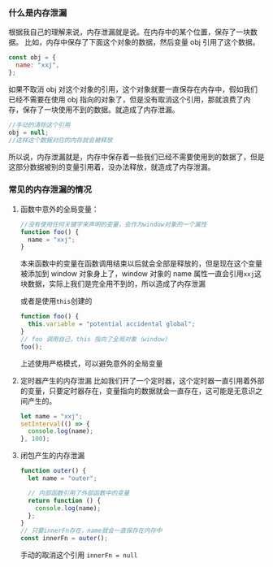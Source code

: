 ### 什么是内存泄漏

根据我自己的理解来说，内存泄漏就是说。在内存中的某个位置，保存了一块数据。
比如，内存中保存了下面这个对象的数据，然后变量 obj 引用了这个数据。

```javascript
const obj = {
  name: "xxj",
};
```

如果不取消 obj 对这个对象的引用，这个对象就要一直保存在内存中，假如我们已经不需要在使用 obj 指向的对象了，但是没有取消这个引用，那就浪费了内存，保存了一块使用不到的数据。就造成了内存泄漏。

```javascript
//手动的清除这个引用
obj = null;
//这样这个数据对应的内存就会被释放
```

所以说，内存泄漏就是，内存中保存着一些我们已经不需要使用到的数据了，但是这部分数据被别的变量引用着，没办法释放，就造成了内存泄漏。

### 常见的内存泄漏的情况

1. 函数中意外的全局变量：

   ```javascript
   //没有使用任何关键字来声明的变量，会作为window对象的一个属性
   function foo() {
     name = "xxj";
   }
   ```

   本来函数中的变量在函数调用结束以后就会全部是释放的，但是现在这个变量被添加到 window 对象身上了，window 对象的 name 属性一直会引用`xxj`这块数据，实际上我们是完全用不到的，所以造成了内存泄漏

   或者是使用`this`创建的

   ```javascript
   function foo() {
     this.variable = "potential accidental global";
   }
   // foo 调用自己，this 指向了全局对象（window）
   foo();
   ```

   上述使用严格模式，可以避免意外的全局变量

2. 定时器产生的内存泄漏
   比如我们开了一个定时器，这个定时器一直引用着外部的变量，只要定时器存在，变量指向的数据就会一直存在，这可能是无意识之间产生的。

   ```javascript
   let name = "xxj";
   setInterval(() => {
     console.log(name);
   }, 100);
   ```

3. 闭包产生的内存泄漏

   ```javascript
   function outer() {
     let name = "outer";

     // 内部函数引用了外部函数中的变量
     return function () {
       console.log(name);
     };
   }
   // 只要innerFn存在，name就会一直保存在内存中
   const innerFn = outer();
   ```

   手动的取消这个引用
   `innerFn = null`
